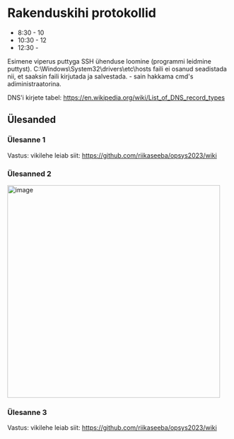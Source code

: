 # Rakenduskihi protokollid

*  8:30 - 10
*  10:30 - 12
*  12:30 -  

Esimene viperus puttyga SSH ühenduse loomine (programmi leidmine puttyst). 
C:\Windows\System32\drivers\etc\hosts faili ei osanud seadistada nii, et saaksin faili kirjutada ja salvestada. - sain hakkama cmd's adiministraatorina.

DNS'i kirjete tabel: https://en.wikipedia.org/wiki/List_of_DNS_record_types

## Ülesanded

### Ülesanne 1
Vastus: vikilehe leiab siit: https://github.com/riikaseeba/opsys2023/wiki

### Ülesanned 2
<img width="481" alt="image" src="https://github.com/riikaseeba/opsys2023/assets/144622934/59ad0d39-fcf4-4e69-9bdf-12c114205776">

### Ülesanne 3
Vastus: vikilehe leiab siit: https://github.com/riikaseeba/opsys2023/wiki
